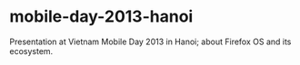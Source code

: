 mobile-day-2013-hanoi
=====================

Presentation at Vietnam Mobile Day 2013 in Hanoi; about Firefox OS and its ecosystem.